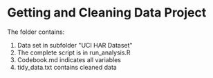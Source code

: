 # Getting and Cleaning Data Project

The folder contains:

1. Data set in subfolder "UCI HAR Dataset"
2. The complete script is in run_analysis.R
3. Codebook.md indicates all variables
4. tidy_data.txt contains cleaned data